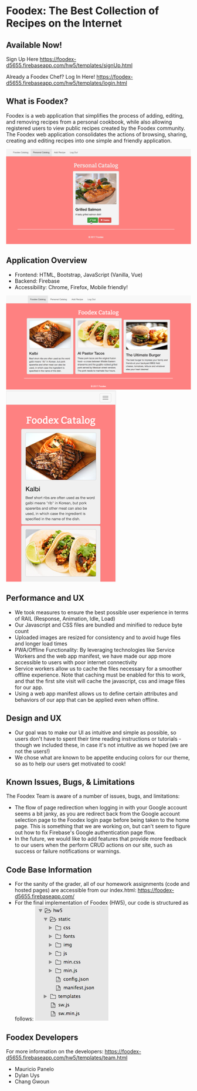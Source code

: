 # Foodex: The Best Collection of Recipes on the Internet

## Available Now!
Sign Up Here
https://foodex-d5655.firebaseapp.com/hw5/templates/signUp.html

Already a Foodex Chef? Log In Here!
https://foodex-d5655.firebaseapp.com/hw5/templates/login.html

## What is Foodex?
Foodex is a web application that simplifies the process of adding, editing, and removing recipes from a personal cookbook, while also allowing registered users to view public recipes created by the Foodex community. The Foodex web application consolidates the actions of browsing, sharing, creating and editing recipes into one simple and friendly application.

![Alt text](./public/hw5/static/img/screenshots/foodex-demo.gif "Demo") 


## Application Overview
 * Frontend: HTML, Bootstrap, JavaScript (Vanilla, Vue)
 * Backend: Firebase
 * Accessibility: Chrome, Firefox, Mobile friendly!

![Alt text](./public/hw5/static/img/screenshots/foodex-main.png "Main") ![Alt text](./public/hw5/static/img/screenshots/foodex-mobile.png "Mobile")




## Performance and UX
 * We took measures to ensure the best possible user experience in terms of RAIL (Response, Animation, Idle, Load)
 * Our Javascript and CSS files are bundled and minified to reduce byte count
 * Uploaded images are resized for consistency and to avoid huge files and longer load times
 * PWA/Offline Functionality: By leveraging technologies like Service Workers and the web app manifest, we have made our app more accessible to users with poor internet connectivity
 * Service workers allow us to cache the files necessary for a smoother offline experience. Note that caching must be enabled for this to work, and that the first site visit will cache the javascript, css and image files for our app.
 * Using a web app manifest allows us to define certain attributes and behaviors of our app that can be applied even when offline.


## Design and UX
 * Our goal was to make our UI as intuitive and simple as possible, so users don't have to spent their time reading instructions or tutorials - though we included these, in case it's not intuitive as we hoped (we are not the users!)
 * We chose what are known to be appetite enducing colors for our theme, so as to help our users get motivated to cook!
 

## Known Issues, Bugs, & Limitations
The Foodex Team is aware of a number of issues, bugs, and limitations:
 * The flow of page redirection when logging in with your Google account seems a bit janky, as you are redirect back from the Google account selection page to the Foodex login page before being taken to the home page. This is something that we are working on, but can't seem to figure out how to fix Firebase's Google authentication page flow.
 * In the future, we would like to add features that provide more feedback to our users when the perform CRUD actions on our site, such as success or failure notifications or warnings.

## Code Base Information
 * For the sanity of the grader, all of our homework assignments (code and hosted pages) are accessible from our index.html: https://foodex-d5655.firebaseapp.com/
 * For the final implementation of Foodex (HW5), our code is structured as follows:
![Alt text](./public/hw5/static/img/screenshots/tree.png "Tree")  

 
## Foodex Developers
For more information on the developers: https://foodex-d5655.firebaseapp.com/hw5/templates/team.html
  * Mauricio Panelo  
  * Dylan Uys  
  * Chang Gwoun  

